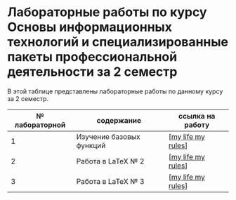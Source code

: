 # Лабораторные работы по курсу Основы информационных технологий и специализированные пакеты профессиональной деятельности  за 2 семестр
В этой таблице представлены лабораторные работы по данному курсу за 2 семестр.

| № лабораторной|содержание|ссылка на работу |
|------|-----------|-----------------|
|1| Изучение базовых функций |[[my life my rules](https://www.overleaf.com/project/624d5d62a48dffd6838f763e)]|
|2| Работа в LaTeX № 2 |[[my life my rules](https://www.overleaf.com/project/625e815ca3d6d9aa19e2772e)]|
|3| Работа в LaTeX № 3 |[[my life my rules](https://www.overleaf.com/project/6281046e15889f158934e48f)]|
